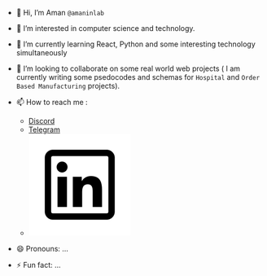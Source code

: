 - 👋 Hi, I’m Aman `@amaninlab`
- 👀 I’m interested in computer science and technology.
- 🌱 I’m currently learning React, Python and some interesting technology simultaneously
- 💞️ I’m looking to collaborate on some real world web projects ( I am currently writing some psedocodes and schemas for `Hospital` and `Order Based Manufacturing` projects).
- 📫 How to reach me :
   * [Discord](https://www.discord.com/users/1191639842069696636/)
   * [Telegram](https://t.me/amaninlab/)
   * ![LinkedIn Logo](/linkedin.svg "LinkedIn")[](https://www.linkedin.com/in/amaninlab/)


- 😄 Pronouns: ...
- ⚡ Fun fact: ...

<!---
amaninlab/amaninlab is a ✨ special ✨ repository because its `README.md` (this file) appears on your GitHub profile.
You can click the Preview link to take a look at your changes.
--->
